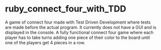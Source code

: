 # ruby_connect_four_with_TDD

A game of connect four made with Test Driven Development where tests are made before the actual program.
It currently does not have a GUI and is displayed in the console.
A fully functional connect four game where each player has to take turns adding one piece of their color to the board until one of the players get 4 pieces in a row.
